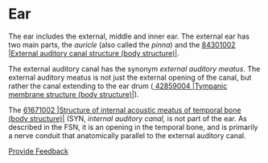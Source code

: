 # Ear

The ear includes the external, middle and inner ear. The external ear has two main parts, the _auricle_ (also called the _pinna_) and the [84301002 |External auditory canal structure (body structure)|](http://snomed.info/id/84301002).&#x20;

The external auditory canal has the synonym _external auditory meatus_. The external auditory meatus is not just the external opening of the canal, but rather the canal extending to the ear drum ([ 42859004 |Tympanic membrane structure (body structure)|](http://snomed.info/id/42859004)).&#x20;

The [61671002 |Structure of internal acoustic meatus of temporal bone (body structure)|](http://snomed.info/id/61671002) (SYN, _internal auditory canal,_ is not part of the ear. As described in the FSN, it is an opening in the temporal bone, and is primarily a nerve conduit that anatomically parallel to the external auditory canal.






<a href="https://docs.google.com/forms/d/e/1FAIpQLScTmbZIf0UEQwYDkY27EEWBkaiYkHSbR0_9DmFrMLXoQLyL7Q/viewform?usp=pp_url&entry.1767247133=SCT+Editorial+Guide&entry.670899847=Ear" class="button primary">Provide Feedback</a>
